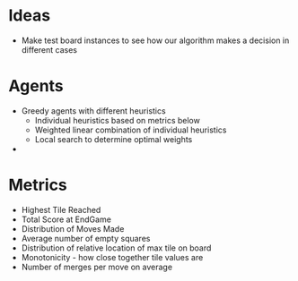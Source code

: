 # Ideas
* Make test board instances to see how our algorithm makes a decision in different cases

# Agents
* Greedy agents with different heuristics
  - Individual heuristics based on metrics below
  - Weighted linear combination of individual heuristics
  - Local search to determine optimal weights
* 

# Metrics
* Highest Tile Reached
* Total Score at EndGame
* Distribution of Moves Made
* Average number of empty squares
* Distribution of relative location of max tile on board
* Monotonicity - how close together tile values are
* Number of merges per move on average
